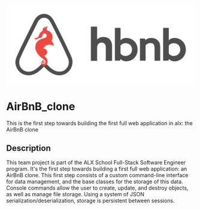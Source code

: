 ![hbnb logo](img/65f4a1dd9c51265f49d0.png)
# AirBnB_clone
This is the first step towards building the first full web application in alx: the AirBnB clone

## Description
This team project is part of the ALX School Full-Stack Software Engineer program. It's the first step towards building a first full web application: an AirBnB clone. This first step consists of a custom command-line interface for data management, and the base classes for the storage of this data. Console commands allow the user to create, update, and destroy objects, as well as manage file storage. Using a system of JSON serialization/deserialization, storage is persistent between sessions.
